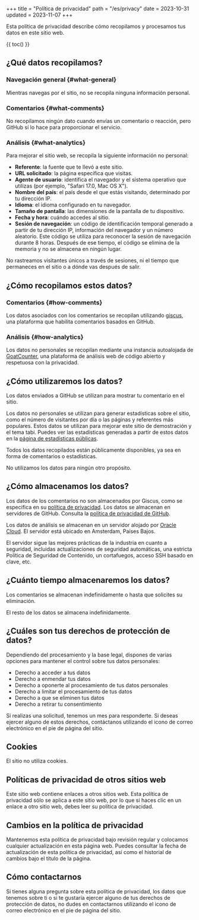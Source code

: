 +++
title = "Política de privacidad"
path = "/es/privacy"
date = 2023-10-31
updated = 2023-11-07
+++

Esta política de privacidad describe cómo recopilamos y procesamos tus datos en este sitio web.

{{ toc() }}

## ¿Qué datos recopilamos?

### Navegación general {#what-general}

Mientras navegas por el sitio, no se recopila ninguna información personal.

### Comentarios {#what-comments}

No recopilamos ningún dato cuando envías un comentario o reacción, pero GitHub sí lo hace para proporcionar el servicio.

### Análisis {#what-analytics}

Para mejorar el sitio web, se recopila la siguiente información no personal:

- **Referente**: la fuente que te llevó a este sitio.
- **URL solicitado**: la página específica que visitas.
- **Agente de usuario**: identifica el navegador y el sistema operativo que utilizas (por ejemplo, "Safari 17.0, Mac OS X").
- **Nombre del país**: el país desde el que estás visitando, determinado por tu dirección IP.
- **Idioma**: el idioma configurado en tu navegador.
- **Tamaño de pantalla**: las dimensiones de la pantalla de tu dispositivo.
- **Fecha y hora**: cuándo accedes al sitio.
- **Sesión de navegación**: un código de identificación temporal generado a partir de tu dirección IP, información del navegador y un número aleatorio. Este código se utiliza para reconocer la sesión de navegación durante 8 horas. Después de ese tiempo, el código se elimina de la memoria y no se almacena en ningún lugar.

No rastreamos visitantes únicos a través de sesiones, ni el tiempo que permaneces en el sitio o a dónde vas después de salir.

## ¿Cómo recopilamos estos datos?

### Comentarios {#how-comments}

Los datos asociados con los comentarios se recopilan utilizando [giscus](https://giscus.app/), una plataforma que habilita comentarios basados en GitHub.

### Análisis {#how-analytics}

Los datos no personales se recopilan mediante una instancia autoalojada de [GoatCounter](https://www.goatcounter.com/), una plataforma de análisis web de código abierto y respetuosa con la privacidad.

## ¿Cómo utilizaremos los datos?

Los datos enviados a GitHub se utilizan para mostrar tu comentario en el sitio.

Los datos no personales se utilizan para generar estadísticas sobre el sitio, como el número de visitantes por día o las páginas y referentes más populares. Estos datos se utilizan para mejorar este sitio de demostración y el tema tabi. Puedes ver las estadísticas generadas a partir de estos datos en la [página de estadísticas públicas](https://tabi-stats.osc.garden/).

Todos los datos recopilados están públicamente disponibles, ya sea en forma de comentarios o estadísticas.

No utilizamos los datos para ningún otro propósito.

## ¿Cómo almacenamos los datos?

Los datos de los comentarios no son almacenados por Giscus, como se especifica en su [política de privacidad](https://github.com/giscus/giscus/blob/main/PRIVACY-POLICY.md#what-data-do-we-collect). Los datos se almacenan en servidores de GitHub. Consulta la [política de privacidad de GitHub](https://docs.github.com/en/site-policy/privacy-policies/github-privacy-statement).

Los datos de análisis se almacenan en un servidor alojado por [Oracle Cloud](https://cloud.oracle.com/). El servidor está ubicado en Amsterdam, Países Bajos.

El servidor sigue las mejores prácticas de la industria en cuanto a seguridad, incluidas actualizaciones de seguridad automáticas, una estricta Política de Seguridad de Contenido, un cortafuegos, acceso SSH basado en clave, etc.

## ¿Cuánto tiempo almacenaremos los datos?

Los comentarios se almacenan indefinidamente o hasta que solicites su eliminación.

El resto de los datos se almacena indefinidamente.

## ¿Cuáles son tus derechos de protección de datos?

Dependiendo del procesamiento y la base legal, dispones de varias opciones para mantener el control sobre tus datos personales:

- Derecho a acceder a tus datos
- Derecho a enmendar tus datos
- Derecho a oponerte al procesamiento de tus datos personales
- Derecho a limitar el procesamiento de tus datos
- Derecho a que se eliminen tus datos
- Derecho a retirar tu consentimiento

Si realizas una solicitud, tenemos un mes para responderte. Si deseas ejercer alguno de estos derechos, contáctanos utilizando el icono de correo electrónico en el pie de página del sitio.

## Cookies

El sitio no utiliza cookies.

## Políticas de privacidad de otros sitios web

Este sitio web contiene enlaces a otros sitios web. Esta política de privacidad sólo se aplica a este sitio web, por lo que si haces clic en un enlace a otro sitio web, debes leer su política de privacidad.

## Cambios en la política de privacidad

Mantenemos esta política de privacidad bajo revisión regular y colocamos cualquier actualización en esta página web. Puedes consultar la fecha de actualización de esta política de privacidad, así como el historial de cambios bajo el título de la página.

## Cómo contactarnos

Si tienes alguna pregunta sobre esta política de privacidad, los datos que tenemos sobre ti o si te gustaría ejercer alguno de tus derechos de protección de datos, no dudes en contactarnos utilizando el icono de correo electrónico en el pie de página del sitio.

